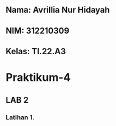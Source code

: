 ## Nama: Avrillia Nur Hidayah
## NIM: 312210309
## Kelas: TI.22.A3

# Praktikum-4

## LAB 2
### Latihan 1.
